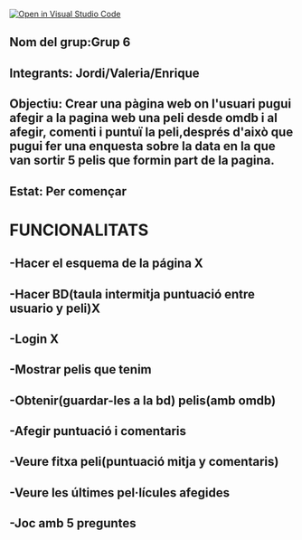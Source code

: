 [![Open in Visual Studio Code](https://classroom.github.com/assets/open-in-vscode-f059dc9a6f8d3a56e377f745f24479a46679e63a5d9fe6f495e02850cd0d8118.svg)](https://classroom.github.com/online_ide?assignment_repo_id=6494321&assignment_repo_type=AssignmentRepo)

 
## Nom del grup:Grup 6
## Integrants: Jordi/Valeria/Enrique 
## Objectiu: Crear una pàgina web on l'usuari pugui afegir a la pagina web una peli desde omdb i al afegir, comenti i puntuï la peli,després d'això que pugui fer una enquesta sobre la data en la que van sortir 5 pelis que formin part de la pagina. 
## Estat: Per començar

# FUNCIONALITATS
## -Hacer el esquema de la página X
## -Hacer BD(taula intermitja puntuació entre usuario y peli)X
## -Login X
## -Mostrar pelis que tenim
## -Obtenir(guardar-les a la bd) pelis(amb omdb) 
## -Afegir puntuació i comentaris 
## -Veure fitxa peli(puntuació mitja y comentaris)
## -Veure les últimes pel·lícules afegides
## -Joc amb 5 preguntes
